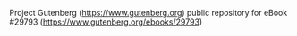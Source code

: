 Project Gutenberg (https://www.gutenberg.org) public repository for eBook #29793 (https://www.gutenberg.org/ebooks/29793)
